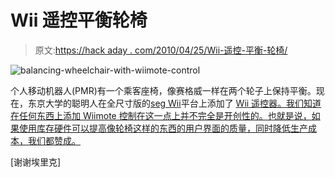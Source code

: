 # Wii 遥控平衡轮椅

> 原文:[https://hack aday . com/2010/04/25/Wii-遥控-平衡-轮椅/](https://hackaday.com/2010/04/25/wii-remote-controlled-balancing-wheel-chair/)

![](../Images/f212402c3eb3e670c36834f8ba4e4d85.png "balancing-wheelchair-with-wiimote-control")

个人移动机器人(PMR)有一个乘客座椅，像赛格威一样在两个轮子上保持平衡。现在，东京大学的聪明人在全尺寸版的[seg Wii](http://hackaday.com/2009/01/29/the-segwii/)平台上添加了 [Wii 遥控器。我们知道在任何东西上添加 Wiimote 控制在这一点上并不完全是开创性的。也就是说，如果使用库存硬件可以提高像轮椅这样的东西的用户界面的质量，同时降低生产成本，我们都赞成。](http://spectrum.ieee.org/automaton/robotics/medical-robots/042210-personal-mobility-robot-operated-by-wii-controller)

[谢谢埃里克]